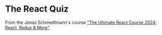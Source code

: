 # The React Quiz

From the Jonas Schmedtmann's course ["The Ultimate React Course 2024: React, Redux & More"](https://www.udemy.com/course/the-ultimate-react-course/).
